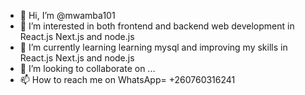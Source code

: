 - 👋 Hi, I’m @mwamba101
- 👀 I’m interested in both frontend and backend web development in React.js Next.js and node.js
- 🌱 I’m currently learning learning mysql and improving my skills in React.js Next.js and node.js
- 💞️ I’m looking to collaborate on ...
- 📫 How to reach me on WhatsApp= +260760316241

<!---
mwamba101/mwamba101 is a ✨ special ✨ repository because its `README.md` (this file) appears on your GitHub profile.
You can click the Preview link to take a look at your changes.
--->
